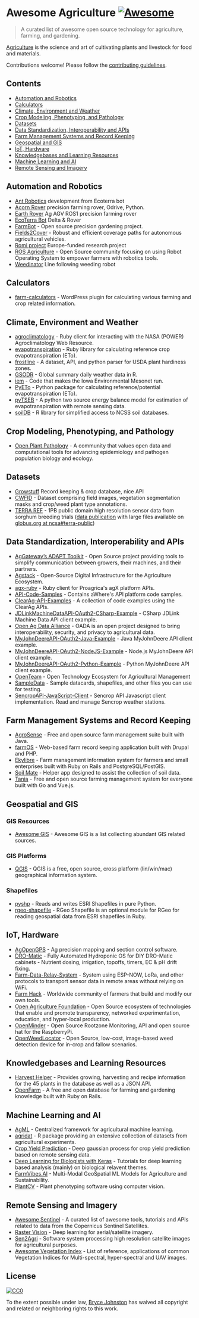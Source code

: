 # Awesome Agriculture [![Awesome](https://awesome.re/badge.svg)](https://awesome.re)

> A curated list of awesome open source technology for agriculture, farming, and gardening.

[Agriculture](https://en.wikipedia.org/wiki/Agriculture) is the science and art of cultivating plants and livestock for food and materials.

Contributions welcome! Please follow the [contributing guidelines](https://github.com/beaorn/awesome-agriculture/blob/master/contributing.md).

## Contents

- [Automation and Robotics](#automation-and-robotics)
- [Calculators](#calculators)
- [Climate, Environment and Weather](#climate-environment-and-weather)
- [Crop Modeling, Phenotyping, and Pathology](#crop-modeling-phenotyping-and-pathology)
- [Datasets](#datasets)
- [Data Standardization, Interoperability and APIs](#data-standardization-interoperability-and-apis)
- [Farm Management Systems and Record Keeping](#farm-management-systems-and-record-keeping)
- [Geospatial and GIS](#geospatial-and-gis)
- [IoT, Hardware](#iot-hardware)
- [Knowledgebases and Learning Resources](#knowledgebases-and-learning-resources)
- [Machine Learning and AI](#machine-learning-and-ai)
- [Remote Sensing and Imagery](#remote-sensing-and-imagery)

## Automation and Robotics

- [Ant Robotics](https://antrobotics.de/) development from Ecoterra bot
- [Acorn Rover](https://github.com/Twisted-Fields) precision farming rover, Odrive, Python.
- [Earth Rover](https://github.com/earthrover) Ag AGV ROS1 precision farming rover 
- [EcoTerra Bot](https://ecoterrabot.com/) Delta & Rover
- [FarmBot](https://github.com/farmbot) -  Open source precision gardening project.
- [Fields2Cover](https://github.com/Fields2Cover/Fields2Cover) - Robust and efficient coverage paths for autonomous agricultural vehicles.
- [Romi project](https://media.romi-project.eu/documents/index.html) Europe-funded research project 
- [ROS Agriculture](http://rosagriculture.org/) - Open Source community focusing on using Robot Operating System to empower farmers with robotics tools. 
- [Weedinator](https://hackaday.io/project/53896-weedinator-2019) Line following weeding robot

## Calculators

- [farm-calculators](https://github.com/brycejohnston/farm-calculators) - WordPress plugin for calculating various farming and crop related information.

## Climate, Environment and Weather

- [agroclimatology](https://github.com/brycejohnston/agroclimatology) - Ruby client for interacting with the NASA (POWER) Agroclimatology Web Resource.
- [evapotranspiration](https://github.com/brycejohnston/evapotranspiration) - Ruby library for calculating reference crop evapotranspiration (ETo).
- [frostline](https://github.com/waldoj/frostline) - A dataset, API, and python parser for USDA plant hardiness zones.
- [GSODR](https://github.com/ropensci/GSODR) - Global summary daily weather data in R.
- [iem](https://github.com/akrherz/iem) - Code that makes the Iowa Environmental Mesonet run.
- [PyETo](https://github.com/woodcrafty/PyETo) - Python package for calculating reference/potential evapotranspiration (ETo).
- [pyTSEB](https://github.com/hectornieto/pyTSEB) - A python two source energy balance model for estimation of evapotranspiration with remote sensing data.
- [soilDB](https://github.com/ncss-tech/soilDB) - R library for simplified access to NCSS soil databases.

## Crop Modeling, Phenotyping, and Pathology

- [Open Plant Pathology](https://www.openplantpathology.org/) - A community that values open data and computational tools for advancing epidemiology and pathogen population biology and ecology.

## Datasets
- [Growstuff](https://www.growstuff.org/crops) Record keeping & crop database, nice API
- [CWFID](https://github.com/cwfid/dataset) - Dataset comprising field images, vegetation segmentation masks and crop/weed plant type annotations.
- [TERRA REF](https://terraref.org) - 1PB public domain high resolution sensor data from sorghum breeding trials ([data publication](https://doi.org/10.5061/dryad.4b8gtht99) with large files available on [globus.org at ncsa#terra-public](https://app.globus.org/file-manager?origin_id=e8feaff4-96cd-11ea-bf90-0e6cccbb0103&origin_path=%2F))

## Data Standardization, Interoperability and APIs

- [AgGateway’s ADAPT Toolkit](https://adaptframework.org) - Open Source project providing tools to simplify communication between growers, their machines, and their partners.
- [Agstack](https://github.com/agstack) - Open-Source Digital Infrastructure for the Agriculture Ecosystem.
- [agx-ruby](https://github.com/brycejohnston/agx-ruby) - Ruby client for Proagrica's agX platform APIs.
- [API-Code-Samples](https://github.com/aWhereAPI/API-Code-Samples) - Contains aWhere's API platform code samples.
- [ClearAg-API-Examples](https://github.com/IterisClearAg/ClearAg-API-Examples) - A collection of code examples using the ClearAg APIs.
- [JDLinkMachineDataAPI-OAuth2-CSharp-Example](https://github.com/JohnDeere/JDLinkMachineDataAPI-OAuth2-CSharp-Example) - CSharp JDLink Machine Data API client example.
- [Open Ag Data Alliance](https://github.com/oada) - OADA is an open project designed to bring interoperability, security, and privacy to agricultural data.
- [MyJohnDeereAPI-OAuth2-Java-Example](https://github.com/JohnDeere/MyJohnDeereAPI-OAuth2-Java-Example) - Java MyJohnDeere API client example.
- [MyJohnDeereAPI-OAuth2-NodeJS-Example](https://github.com/JohnDeere/MyJohnDeereAPI-OAuth2-NodeJS-Example) - Node.js MyJohnDeere API client example.
- [MyJohnDeereAPI-OAuth2-Python-Example](https://github.com/JohnDeere/MyJohnDeereAPI-OAuth2-Python-Example) - Python MyJohnDeere API client example.
- [OpenTeam](https://openteam.community/) - Open Technology Ecosystem for Agricultural Management
- [SampleData](https://github.com/JohnDeere/SampleData) - Sample datacards, shapefiles, and other files you can use for testing.
- [SencropAPI-JavaScript-Client](https://github.com/sencrop/sencrop-js-api-client) - Sencrop API Javascript client implementation. Read and manage Sencrop weather stations.

## Farm Management Systems and Record Keeping

- [AgroSense](https://bitbucket.org/corizon/agrosense) - Free and open source farm management suite built with Java.
- [farmOS](https://github.com/farmOS/farmOS) - Web-based farm record keeping application built with Drupal and PHP.
- [Ekylibre](https://github.com/ekylibre/ekylibre) - Farm management information system for farmers and small enterprises built with Ruby on Rails and PostgreSQL/PostGIS.
- [Soil Mate](https://github.com/Open-Source-Agriculture/soil_mate) - Helper app designed to assist the collection of soil data.
- [Tania](https://github.com/Tanibox/tania-core) - Free and open source farming management system for everyone built with Go and Vue.js.

## Geospatial and GIS

### GIS Resources

- [Awesome GIS](https://github.com/sshuair/awesome-gis) - Awesome GIS is a list collecting abundant GIS related sources.

### GIS Platforms

- [QGIS](https://qgis.org) - QGIS is a free, open source, cross platform (lin/win/mac) geographical information system.

### Shapefiles

- [pyshp](https://github.com/GeospatialPython/pyshp) - Reads and writes ESRI Shapefiles in pure Python.
- [rgeo-shapefile](https://github.com/rgeo/rgeo-shapefile) - RGeo Shapefile is an optional module for RGeo for reading geospatial data from ESRI shapefiles in Ruby.

## IoT, Hardware

- [AgOpenGPS](https://github.com/farmerbriantee/AgOpenGPS) - Ag precision mapping and section control software.
- [DRO-Matic](https://github.com/drolsen/DRO-Matic) - Fully Automated Hydroponic OS for DIY DRO-Matic cabinets - Nutrient dosing, irrigation, topoffs, timers, EC & pH drift fixing.
- [Farm-Data-Relay-System](https://github.com/timmbogner/Farm-Data-Relay-System) - System using ESP-NOW, LoRa, and other protocols to transport sensor data in remote areas without relying on WiFi.
- [Farm Hack](https://farmhack.org/tools) - Worldwide community of farmers that build and modify our own tools.
- [Open Agriculture Foundation](https://github.com/OpenAgricultureFoundation) -  Open Source ecosystem of technologies that enable and promote transparency, networked experimentation, education, and hyper-local production.
- [OpenMinder](https://github.com/autogrow/openminder) - Open Source Rootzone Monitoring, API and open source hat for the RaspberryPi.
- [OpenWeedLocator](https://github.com/geezacoleman/OpenWeedLocator) - Open Source, low-cost, image-based weed detection device for in-crop and fallow scenarios.

## Knowledgebases and Learning Resources

- [Harvest Helper](https://github.com/damwhit/harvest_helper) -  Provides growing, harvesting and recipe information for the 45 plants in the database as well as a JSON API.
- [OpenFarm](https://github.com/openfarmcc/OpenFarm) - A free and open database for farming and gardening knowledge built with Ruby on Rails.

## Machine Learning and AI
- [AgML](https://github.com/Project-AgML/AgML) - Centralized framework for agricultural machine learning.
- [agridat](https://github.com/kwstat/agridat) - R package providing an extensive collection of datasets from agricultural experiments.
- [Crop Yield Prediction](https://github.com/JiaxuanYou/crop_yield_prediction) - Deep gaussian process for crop yield prediction based on remote sensing data.
- [Deep Learning for Biologists with Keras](https://github.com/totti0223/deep_learning_for_biologists_with_keras) - Tutorials for deep learning based analysis (mainly) on biological relavent themes.
- [FarmVibes.AI](https://github.com/microsoft/farmvibes-ai) - Multi-Modal GeoSpatial ML Models for Agriculture and Sustainability.
- [PlantCV](https://github.com/danforthcenter/plantcv) - Plant phenotyping software using computer vision.

## Remote Sensing and Imagery

- [Awesome Sentinel](https://github.com/Fernerkundung/awesome-sentinel) - A curated list of awesome tools, tutorials and APIs related to data from the Copernicus Sentinel Satellites.
- [Raster Vision](https://github.com/azavea/raster-vision) - Deep learning for aerial/satellite imagery.
- [Sen2Agri](https://github.com/Sen2Agri/Sen2Agri-System) - Software system processing high resolution satellite images for agricultural purposes.
- [Awesome Vegetation Index](https://github.com/px39n/Awesome-Vegetation-Index) - List of reference, applications of common Vegetation Indices for Multi-spectral, hyper-spectral and UAV images.

## License

[![CC0](http://mirrors.creativecommons.org/presskit/buttons/88x31/svg/cc-zero.svg)](https://creativecommons.org/publicdomain/zero/1.0/)

To the extent possible under law, [Bryce Johnston](https://github.com/brycejohnston) has waived all copyright and related or neighboring rights to this work.
